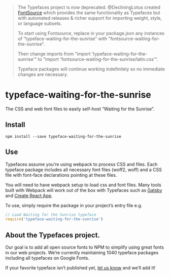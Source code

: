>The Typefaces project is now deprecated. @DecliningLotus created
[FontSource](https://github.com/fontsource/fontsource) which provides the
same functionality as Typefaces but with automated releases & richer
support for importing weight, style, or language subsets.
>
>To start using Fontsource, replace in your package.json any instances of
"typeface-waiting-for-the-sunrise" with "fontsource-waiting-for-the-sunrise".
>
> Then change imports from "import 'typeface-waiting-for-the-sunrise'" to "import 'fontsource-waiting-for-the-sunrise/latin.css'".
>
>Typeface packages will continue working indefinitely so no immediate
>changes are necessary.

# typeface-waiting-for-the-sunrise

The CSS and web font files to easily self-host “Waiting for the Sunrise”.

## Install

`npm install --save typeface-waiting-for-the-sunrise`

## Use

Typefaces assume you’re using webpack to process CSS and files. Each typeface
package includes all necessary font files (woff2, woff) and a CSS file with
font-face declarations pointing at these files.

You will need to have webpack setup to load css and font files. Many tools built
with Webpack will work out of the box with Typefaces such as [Gatsby](https://github.com/gatsbyjs/gatsby)
and [Create React App](https://github.com/facebookincubator/create-react-app).

To use, simply require the package in your project’s entry file e.g.

```javascript
// Load Waiting for the Sunrise typeface
require('typeface-waiting-for-the-sunrise')
```

## About the Typefaces project.

Our goal is to add all open source fonts to NPM to simplify using great fonts in
our web projects. We’re currently maintaining 1040 typeface packages
including all typefaces on Google Fonts.

If your favorite typeface isn’t published yet, [let us know](https://github.com/KyleAMathews/typefaces)
and we’ll add it!
